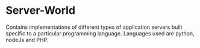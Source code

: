# Server-World
Contains implementations of different types of application servers built specific to a particular programming language. Languages used are python, nodeJs and PHP.
